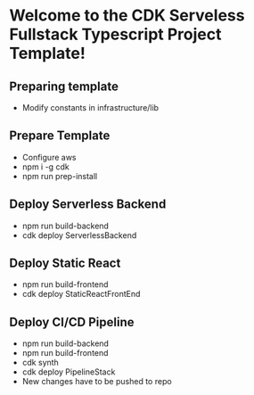 # Welcome to the CDK Serveless Fullstack Typescript Project Template!

## Preparing template
* Modify constants in infrastructure/lib

## Prepare Template
* Configure aws
* npm i -g cdk
* npm run prep-install

## Deploy Serverless Backend
* npm run build-backend
* cdk deploy ServerlessBackend

## Deploy Static React
* npm run build-frontend
* cdk deploy StaticReactFrontEnd

## Deploy CI/CD Pipeline
* npm run build-backend
* npm run build-frontend
* cdk synth
* cdk deploy PipelineStack
* New changes have to be pushed to repo 
